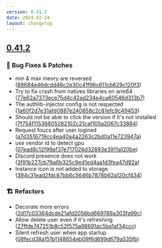 ```yaml
---
version: 0.41.2
date: 2024-02-24
layout: changelog
---
```

## [0.41.2](#0.41.2)
### 🐛 Bug Fixes & Patches

- min & max meory are reversed ([89684e46dcdd46c2e30c41f96c611cb629c120f3](https://github.com/Voxelum/x-minecraft-launcher/commit/89684e46dcdd46c2e30c41f96c611cb629c120f3))
- Try to fix crash from natives libraries on arm64 ([77e62a7373ece75d4c42ad234e4ca60546d313b7](https://github.com/Voxelum/x-minecraft-launcher/commit/77e62a7373ece75d4c42ad234e4ca60546d313b7))
- The authlib-injector config is not respected ([1a60f2d7e31afd0887e240858c2c81efc9c49453](https://github.com/Voxelum/x-minecraft-launcher/commit/1a60f2d7e31afd0887e240858c2c81efc9c49453))
- Should not be able to click the version if it's not installed ([7f754f11536605282102c21caf105a2067c33884](https://github.com/Voxelum/x-minecraft-launcher/commit/7f754f11536605282102c21caf105a2067c33884))
- Request foucs after user logined ([a7d3516719cc4ea40a4a2263c2bd0a11e723947a](https://github.com/Voxelum/x-minecraft-launcher/commit/a7d3516719cc4ea40a4a2263c2bd0a11e723947a))
- use vendor id to detect gpu ([07ead8c12f99af37e717026d32893e3911a120be](https://github.com/Voxelum/x-minecraft-launcher/commit/07ead8c12f99af37e717026d32893e3911a120be))
- Discord presence does not work ([3f91b227cb79a6b325c9ed1ed4aa1d3fea47d92a](https://github.com/Voxelum/x-minecraft-launcher/commit/3f91b227cb79a6b325c9ed1ed4aa1d3fea47d92a))
- Instance icon is not added to storage ([394c31ead2fdc87bb6c5646b7878b62a120cf434](https://github.com/Voxelum/x-minecraft-launcher/commit/394c31ead2fdc87bb6c5646b7878b62a120cf434))

### 🏗️ Refactors

- Decorate more errors ([2d17c03364dcde21afd2056bd669788a303fa99c](https://github.com/Voxelum/x-minecraft-launcher/commit/2d17c03364dcde21afd2056bd669788a303fa99c))
- Allow delete user even if it's refreshing ([27ffde747251b8c52f575a98691ac5ba1af34ccc](https://github.com/Voxelum/x-minecraft-launcher/commit/27ffde747251b8c52f575a98691ac5ba1af34ccc))
- Silent refresh user when app startup ([08fecd38a151b1148654eb09f6d699d679a535fb](https://github.com/Voxelum/x-minecraft-launcher/commit/08fecd38a151b1148654eb09f6d699d679a535fb))

